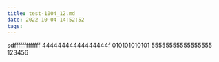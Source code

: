 ```yaml
---
title: test-1004_12.md
date: 2022-10-04 14:52:52
tags:
---
```

sdfffffffffffff
44444444444444444f
010101010101
55555555555555555
123456
